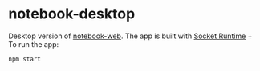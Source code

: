# notebook-desktop

Desktop version of  [notebook-web](https://github.com/HelloXiuXiu/notebook-web).
The app is built with [Socket Runtime](https://socketsupply.co/guides/) + 
<br>
To run the app:
```sh
npm start
```
